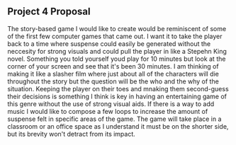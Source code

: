## Project 4 Proposal

The story-based game I would like to create would be reminiscent of some of the first few computer games that came out. I want it to take the player back to a time where suspense could easily be generated without the neccesity for strong visuals and could pull the player in like a Stepehn King novel. Something you told yourself youd play for 10 minutes but look at the corner of your screen and see that it's been 30 minutes. I am thinking of making it like a slasher film where just about all of the characters will die throughout the story but the question will be the who and the why of the situation. Keeping the player on their toes and mnaking them second-guess their decisions is something I think is key in having an entertaining game of this genre without the use of strong visual aids. If there is a way to add music I would like to compose a few loops to increase the amount of suspense felt in specific areas of the game. The game will take place in a classroom or an office space as I understand it must be on the shorter side, but its brevity won't detract from its impact.
